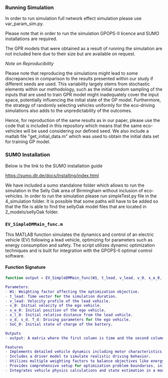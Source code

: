### Running Simulation

In order to run simulation full network effect simulation please use var_param_sim.py.

Please note that in order to run the simulation GPOPS-II licence and SUMO installations are required.

The GPR models that were obtained as a result of running the simulation are not included here due to their size but are available on request. 

_Note_ _on_ _Reproducibility_

Please note that reproducing the simulations might lead to some discrepancies in comparison to the results presented within our study if different seeds are used. This variability largely stems from stochastic elements within our methodology, such as the initial random sampling of the inputs that are used to train GPR model might inadequately cover the input space, potentially influencing the initial state of the GP model. Furthermore, the strategy of randomly selecting vehicles uniformly for the eco-driving simulations also adds to the unpredictability of the outcomes. 

Hence, for reproduction of the same results as in our paper, please use the code that is included in this repository which means that the same eco-vehicles will be used considering our defined seed. We also include a matlab file "get_initial_data.m" which was used to obtain the initial data set for training GP model.

### SUMO Installation

Below is the link to the SUMO installation guide

https://sumo.dlr.de/docs/Installing/index.html

We have included a sumo standalone folder which allows to run the simulation in the Selly Oak area of Birmingham without inclusion of eco-vehicles. In order to run the simulation please run simpleTest.py file in the 4_simulation folder. It is possible that some paths will have to be added so that the file is able to find the sellyOak model files that are located in 2_models/sellyOak folder.

### `EV_SimpleDMMain_func.m`

This MATLAB function simulates the dynamics and control of an electric vehicle (EV) following a lead vehicle, optimizing for parameters such as energy consumption and safety. The script utilizes dynamic optimization techniques and is built for integration with the GPOPS-II optimal control software.

#### Function Signature
```matlab
function output = EV_SimpleDMMain_func(W1, t_lead, v_lead, v_0, x_e_0, x_l_0, v_d, s_d, T_d, SoC_0)

Parameters:
- W1: Weighting factor affecting the optimization objective.
- t_lead: Time vector for the simulation duration.
- v_lead: Velocity profile of the lead vehicle.
- v_0: Initial velocity of the ego vehicle.
- x_e_0: Initial position of the ego vehicle.
- x_l_0: Initial relative distance from the lead vehicle.
- v_d, s_d, T_d: Driving parameters for the ego vehicle.
- SoC_0: Initial state of charge of the battery.

Outputs
- output: A matrix where the first column is time and the second column is the velocity profile of the ego vehicle.

Features
- Implements detailed vehicle dynamics including motor characteristics and aerodynamic properties based on parameters of a Nissan Leaf.
- Includes a driver model to simulate realistic driving behavior.
- Utilizes multiple weighting factors to balance objectives like energy efficiency and following distance.
- Provides comprehensive setup for optimization problem boundaries, initial guesses, and mesh refinement.
- Integrates vehicle physics calculations and state estimation in a modular, scalable manner.
